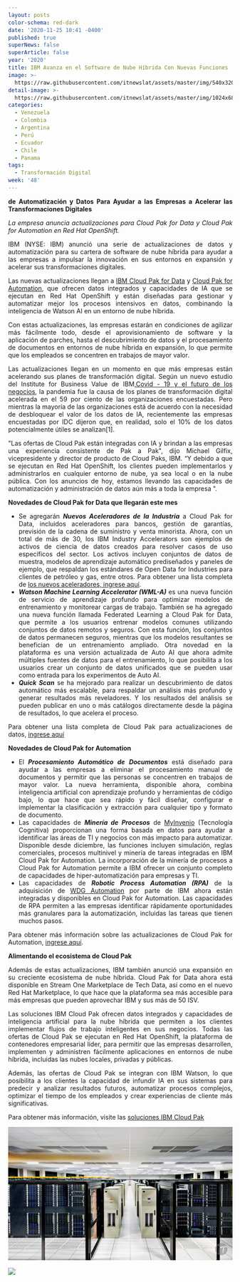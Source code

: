 ```yaml
---
layout: posts
color-schema: red-dark
date: '2020-11-25 10:41 -0400'
published: true
superNews: false
superArticle: false
year: '2020'
title: IBM Avanza en el Software de Nube Híbrida Con Nuevas Funciones
image: >-
  https://raw.githubusercontent.com/itnewslat/assets/master/img/540x320/IBM-Nube-Hibrida-p.jpg
detail-image: >-
  https://raw.githubusercontent.com/itnewslat/assets/master/img/1024x680/IBM-Nube-Hibrida-g.jpg
categories:
  - Venezuela
  - Colombia
  - Argentina
  - Perú
  - Ecuador
  - Chile
  - Panama
tags:
  - Transformación Digital
week: '48'
---
```

<p style="text-align: justify;"><strong> de Automatización y Datos Para Ayudar a las Empresas a Acelerar las Transformaciones Digitales</strong></p>
<p style="text-align: justify;"><em>La empresa anuncia actualizaciones para Cloud Pak for Data y Cloud Pak for Automation en Red Hat OpenShift.</em></p>
<p style="text-align: justify;">IBM (NYSE: IBM) anunció una serie de actualizaciones de datos y automatización para su cartera de software de nube híbrida para ayudar a las empresas a impulsar la innovación en sus entornos en expansión y acelerar sus transformaciones digitales.</p>
<p style="text-align: justify;">Las nuevas actualizaciones llegan a <a href="https://c212.net/c/link/?t=0&amp;l=en&amp;o=2976294-1&amp;h=518260576&amp;u=https%3A%2F%2Fwww.ibm.com%2Fproducts%2Fcloud-pak-for-data&amp;a=IBM+Cloud+Pak+for+Data">IBM Cloud Pak for Data</a> y <a href="https://c212.net/c/link/?t=0&amp;l=en&amp;o=2976294-1&amp;h=1836143723&amp;u=https%3A%2F%2Fwww.ibm.com%2Fcloud%2Fcloud-pak-for-automation%3Fp1%3DSearch%26p4%3D43700050367668836%26p5%3De%26cm_mmc%3DSearch_Google-_-1S_1S-_-WW_NA-_-ibm%2520cloud%2520pak%2520for%2520automation_e%26cm_mmca7%3D71700000061022755%26cm_mmca8%3Dkwd-824473694043%26cm_mmca9%3DCjwKCAiA4o79BRBvEiwAjteoYCgEsXQEIIowCLwTdUat4H1TvuZTdvnZ0Cef0EuFre-pMwOpAhPOARoC9qYQAvD_BwE%26cm_mmca10%3D406625759743%26cm_mmca11%3De%26gclid%3DCjwKCAiA4o79BRBvEiwAjteoYCgEsXQEIIowCLwTdUat4H1TvuZTdvnZ0Cef0EuFre-pMwOpAhPOARoC9qYQAvD_BwE%26gclsrc%3Daw.ds&amp;a=Cloud+Pak+for+Automation">Cloud Pak for Automation</a>, que ofrecen datos integrados y capacidades de IA que se ejecutan en Red Hat OpenShift y están diseñadas para gestionar y automatizar mejor los procesos intensivos en datos, combinando la inteligencia de Watson AI en un entorno de nube híbrida.</p>
<p style="text-align: justify;">Con estas actualizaciones, las empresas estarán en condiciones de agilizar más fácilmente todo, desde el aprovisionamiento de software y la aplicación de parches, hasta el descubrimiento de datos y el procesamiento de documentos en entornos de nube híbrida en expansión, lo que permite que los empleados se concentren en trabajos de mayor valor.</p>
<p style="text-align: justify;">Las actualizaciones llegan en un momento en que más empresas están acelerando sus planes de transformación digital. Según un nuevo estudio del Institute for Business Value de IBM<a href="https://c212.net/c/link/?t=0&amp;l=en&amp;o=2976294-1&amp;h=3963731215&amp;u=https%3A%2F%2Fwww.ibm.com%2Fdownloads%2Fcas%2F1APBEJWB&amp;a=COVID-19+and+the+future+of+business">,Covid - 19 y el futuro de los negocios</a>, la pandemia fue la causa de los planes de transformación digital acelerada en el 59 por ciento de las organizaciones encuestadas. Pero mientras la mayoría de las organizaciones está de acuerdo con la necesidad de desbloquear el valor de los datos de IA, recientemente las empresas encuestadas por IDC dijeron que, en realidad, solo el 10% de los datos potencialmente útiles se analizan[1].</p>
<p style="text-align: justify;">"Las ofertas de Cloud Pak están integradas con IA y brindan a las empresas una experiencia consistente de Pak a Pak", dijo Michael Gilfix, vicepresidente y director de producto de Cloud Paks, IBM. “Y debido a que se ejecutan en Red Hat OpenShift, los clientes pueden implementarlos y administrarlos en cualquier entorno de nube, ya sea local o en la nube pública. Con los anuncios de hoy, estamos llevando las capacidades de automatización y administración de datos aún más a toda la empresa ".</p>
<p style="text-align: justify;"><strong>Novedades de Cloud Pak for Data que llegarán este mes</strong></p>

<ul style="text-align: justify;">
	<li>Se agregarán <strong><em>Nuevos Aceleradores de la Industria</em></strong> a Cloud Pak for Data, incluidos aceleradores para bancos, gestión de garantías, previsión de la cadena de suministro y venta minorista. Ahora, con un total de más de 30, los IBM Industry Accelerators son ejemplos de activos de ciencia de datos creados para resolver casos de uso específicos del sector. Los activos incluyen conjuntos de datos de muestra, modelos de aprendizaje automático prediseñados y paneles de ejemplo, que respaldan los estándares de Open Data for Industries para clientes de petróleo y gas, entre otros. Para obtener una lista completa de <a href="https://community.ibm.com/accelerators/?context=analytics&amp;type=Cloud%20Pak%20for%20Data%20industry">los nuevos aceleradores, ingrese aquí</a>.</li>
	<li><strong><em>Watson Machine Learning Accelerator (WML-A)</em></strong> es una nueva función de servicio de aprendizaje profundo para optimizar modelos de entrenamiento y monitorear cargas de trabajo. También se ha agregado una nueva función llamada Federated Learning a Cloud Pak for Data, que permite a los usuarios entrenar modelos comunes utilizando conjuntos de datos remotos y seguros. Con esta función, los conjuntos de datos permanecen seguros, mientras que los modelos resultantes se benefician de un entrenamiento ampliado. Otra novedad en la plataforma es una versión actualizada de Auto AI que ahora admite múltiples fuentes de datos para el entrenamiento, lo que posibilita a los usuarios crear un conjunto de datos unificados que se pueden usar como entrada para los experimentos de Auto AI.</li>
	<li><strong><em>Quick Scan</em></strong> se ha mejorado para realizar un descubrimiento de datos automático más escalable, para respaldar un análisis más profundo y generar resultados más reveladores. Y los resultados del análisis se pueden publicar en uno o más catálogos directamente desde la página de resultados, lo que acelera el proceso.</li>
</ul>
<p style="text-align: justify;">Para obtener una lista completa de Cloud Pak para actualizaciones de datos, <a href="https://c212.net/c/link/?t=0&amp;l=en&amp;o=2976294-1&amp;h=1178160814&amp;u=https%3A%2F%2Fwww.ibm.com%2Fblogs%2Fjourney-to-ai%2F2020%2F11%2Ftransform-your-business-with-ibm-cloud-pak-for-data-v3-5%2F&amp;a=visit+here">ingrese aquí</a></p>
<p style="text-align: justify;"><strong>Novedades de Cloud Pak for Automation</strong></p>

<ul style="text-align: justify;">
	<li>El <strong><em>Procesamiento Automático de</em></strong> <strong><em>Documentos</em></strong> está diseñado para ayudar a las empresas a eliminar el procesamiento manual de documentos y permitir que las personas se concentren en trabajos de mayor valor. La nueva herramienta, disponible ahora, combina inteligencia artificial con aprendizaje profundo y herramientas de código bajo, lo que hace que sea rápido y fácil diseñar, configurar e implementar la clasificación y extracción para cualquier tipo y formato de documento.</li>
	<li>Las capacidades de <strong><em>Minería de Procesos</em></strong> de <a href="https://c212.net/c/link/?t=0&amp;l=en&amp;o=2976294-1&amp;h=3364746979&amp;u=https%3A%2F%2Fwww.my-invenio.com%2F&amp;a=myInvenio">MyInvenio</a> (Tecnología Cognitiva) proporcionan una forma basada en datos para ayudar a identificar las áreas de TI y negocios con más impacto para automatizar. Disponible desde diciembre, las funciones incluyen simulación, reglas comerciales, procesos multinivel y minería de tareas integradas en IBM Cloud Pak for Automation. La incorporación de la minería de procesos a Cloud Pak for Automation permite a IBM ofrecer un conjunto completo de capacidades de hiper-automatización para empresas y TI.</li>
	<li>Las capacidades de <strong><em>Robotic Process Automation (RPA)</em></strong> de la adquisición de <a href="https://newsroom.ibm.com/2020-07-08-IBM-to-Acquire-WDG-Automation-to-Advance-AI-Infused-Automation-Capabilities-for-Enterprises">WDG Automation</a> por parte de IBM ahora están integradas y disponibles en Cloud Pak for Automation. Las capacidades de RPA permiten a las empresas identificar rápidamente oportunidades más granulares para la automatización, incluidas las tareas que tienen muchos pasos.</li>
</ul>
<p style="text-align: justify;">Para obtener más información sobre las actualizaciones de Cloud Pak for Automation, <a href="https://www.ibm.com/cloud/blog/announcements/jump-start-your-hyperautomation-journey">ingrese aquí</a>.</p>
<p style="text-align: justify;"><strong>Alimentando el ecosistema de Cloud Pak</strong></p>
<p style="text-align: justify;">Además de estas actualizaciones, IBM también anunció una expansión en su creciente ecosistema de nube híbrida. Cloud Pak for Data ahora está disponible en Stream One Marketplace de Tech Data, así como en el nuevo Red Hat Marketplace, lo que hace que la plataforma sea más accesible para más empresas que pueden aprovechar IBM y sus más de 50 ISV.</p>
<p style="text-align: justify;">Las soluciones IBM Cloud Pak ofrecen datos integrados y capacidades de inteligencia artificial para la nube híbrida que permiten a los clientes implementar flujos de trabajo inteligentes en sus negocios. Todas las ofertas de Cloud Pak se ejecutan en Red Hat OpenShift, la plataforma de contenedores empresarial líder, para permitir que las empresas desarrollen, implementen y administren fácilmente aplicaciones en entornos de nube híbrida, incluidas las nubes locales, privadas y públicas.</p>
<p style="text-align: justify;">Además, las ofertas de Cloud Pak se integran con IBM Watson, lo que posibilita a los clientes la capacidad de infundir IA en sus sistemas para predecir y analizar resultados futuros, automatizar procesos complejos, optimizar el tiempo de los empleados y crear experiencias de cliente más significativas.</p>
<p style="text-align: justify;">Para obtener más información, visite las <a href="https://c212.net/c/link/?t=0&amp;l=en&amp;o=2976294-1&amp;h=3651919511&amp;u=https%3A%2F%2Fwww.ibm.com%2Fcloud%2Fpaks&amp;a=IBM+Cloud+Pak+solutions">soluciones IBM Cloud Pak</a></p>

![](https://raw.githubusercontent.com/itnewslat/assets/master/img/540x320/IBM-Nube-Hibrida-p.jpg)

<img src="https://tracker.metricool.com/c3po.jpg?hash=56f88a41e39ab42c063cc51676587a04"/>
